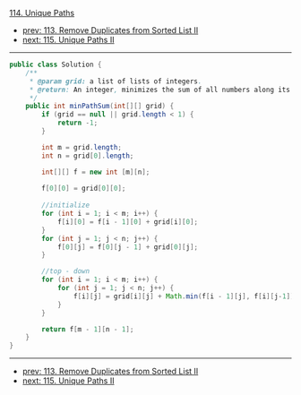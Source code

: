 [114. Unique Paths](http://www.lintcode.com/problem/unique-paths)

- [prev: 113. Remove Duplicates from Sorted List II](113-remove-duplicates-from-sorted-list-ii.md)
- [next: 115. Unique Paths II](115-unique-paths-ii.md)

---

```java
public class Solution {
    /**
     * @param grid: a list of lists of integers.
     * @return: An integer, minimizes the sum of all numbers along its path
     */
    public int minPathSum(int[][] grid) {
        if (grid == null || grid.length < 1) {
            return -1;
        }

        int m = grid.length;
        int n = grid[0].length;

        int[][] f = new int [m][n];
        
        f[0][0] = grid[0][0];
        
        //initialize
        for (int i = 1; i < m; i++) {
            f[i][0] = f[i - 1][0] + grid[i][0];
        }
        for (int j = 1; j < n; j++) {
            f[0][j] = f[0][j - 1] + grid[0][j];
        }

        //top - down
        for (int i = 1; i < m; i++) {
            for (int j = 1; j < n; j++) {
                f[i][j] = grid[i][j] + Math.min(f[i - 1][j], f[i][j-1]);
            }
        }

        return f[m - 1][n - 1];
    }
}

```

---

- [prev: 113. Remove Duplicates from Sorted List II](113-remove-duplicates-from-sorted-list-ii.md)
- [next: 115. Unique Paths II](115-unique-paths-ii.md)
